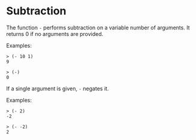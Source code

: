 # Subtraction

The function `-` performs subtraction on a variable number of
arguments. It returns 0 if no arguments are provided.

Examples:

    > (- 10 1)
    9

    > (-)
    0

If a single argument is given, `-` negates it.

Examples:

    > (- 2)
    -2
    
    > (- -2)
    2

